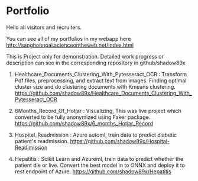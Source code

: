 # Portfolio
Hello all visitors and recruiters.

You can see all of my portfolios in my webapp here
http://sanghoonpai.scienceontheweb.net/index.html

This is Project only for demonstration.
Detailed work progress or description can see in the corresponding repository in github/shadow89x

1. Healthcare_Documents_Clustering_With_Pytesseract_OCR : Transform Pdf files, preprocessing, and extract text from images. Finding optimal cluster size and do clustering documents with Kmeans clustering.
https://github.com/shadow89x/Healthcare_Documents_Clustering_With_Pytesseract_OCR

2. 6Months_Record_Of_Hotjar : Visualizing, This was live project which converted to be fully anonymized using Faker package.
https://github.com/shadow89x/6_months_Hotjar_Record

3. Hospital_Readmission : Azure automl, train data to predict diabetic patient's readmission.
https://github.com/shadow89x/Hospital-Readimission

4. Hepatitis : Scikit Learn and Azureml, train data to predict whether the patient die or live. Convert the best model in to ONNX and deploy it to rest endpoint of Azure.
https://github.com/shadow89x/Hepatitis                              
